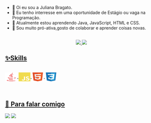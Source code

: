 - 👋 Oi eu sou a Juliana Bragato.
- 👀 Eu tenho interresse em uma oportunidade de Estágio ou vaga na Programação.
- 🌱 Atualmente estou aprendendo Java, JavaScript, HTML e CSS.
- 💞️ Sou muito pró-ativa,gosto de colaborar e aprender coisas novas.

<br>

<div align="center">
  <a href="https://github.com/Juliana-Bragato">
  <img height="160em" src="https://github-readme-stats.vercel.app/api?username=Juliana-Bragato&show_icons=true&theme=cobalt&include_all_commits=true&count_private=true"/>
  <img height="160em" src="https://github-readme-stats.vercel.app/api/top-langs/?username=Juliana-Bragato&layout=compact&langs_count=7&theme=cobalt"/>
</div>

## ✨Skills
<div style="display: inline_block"><br>
   <img align="center" alt="Rafa-J" height="30" width="40" src="https://raw.githubusercontent.com/devicons/devicon/master/icons/java/java-plain.svg">
  <img align="center" alt="Rafa-Js" height="30" width="40" src="https://raw.githubusercontent.com/devicons/devicon/master/icons/javascript/javascript-plain.svg">
  <img align="center" alt="Rafa-HTML" height="30" width="40" src="https://raw.githubusercontent.com/devicons/devicon/master/icons/html5/html5-original.svg">
  <img align="center" alt="Rafa-CSS" height="30" width="40" src="https://raw.githubusercontent.com/devicons/devicon/master/icons/css3/css3-original.svg">
  
</div>
 
 <br>
 <br>

 ##  💌 Para falar comigo

  <a href="https://www.linkedin.com/in/ju-bragato"><img src="https://img.shields.io/badge/-LinkedIn-%230077B5?style=for-the-badge&logo=linkedin&logoColor=white" target="_blank"></a>
  <a href = "mailto:july.plis@gmail.com"><img src="https://img.shields.io/badge/Gmail-D14836?style=for-the-badge&logo=gmail&logoColor=white" target="_blank"></a>
